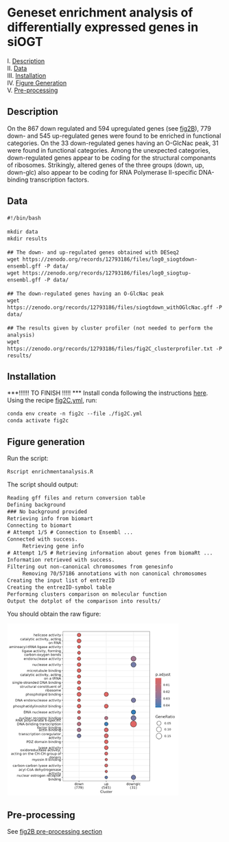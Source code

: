 # Geneset enrichment analysis of differentially expressed genes in siOGT

I. [Description](#description)  
II. [Data](#data)  
III. [Installation](#installation)  
IV. [Figure Generation](#figure-generation)  
V. [Pre-processing](#pre-processing)  


## Description

On the 867 down regulated and 594 upregulated genes (see [fig2B](../B/README.md)), 779 down- and 545 up-regulated genes were found to be enriched in functional categories. On the 33 down-regulated genes having an O-GlcNac peak, 31 were found in functional categories. Among the unexpected categories, down-regulated genes appear to be coding for the structural componants of ribosomes. Strikingly, altered genes of the three groups (down, up, down-glc) also appear to be coding for RNA Polymerase II-specific DNA-binding transcription factors.


## Data


```
#!/bin/bash

mkdir data
mkdir results

## The down- and up-regulated genes obtained with DESeq2
wget https://zenodo.org/records/12793186/files/log0_siogtdown-ensembl.gff -P data/
wget https://zenodo.org/records/12793186/files/log0_siogtup-ensembl.gff -P data/

## The down-regulated genes having an O-GlcNac peak
wget https://zenodo.org/records/12793186/files/siogtdown_withOGlcNac.gff -P data/

## The results given by cluster profiler (not needed to perform the analysis)
wget https://zenodo.org/records/12793186/files/fig2C_clusterprofiler.txt -P results/
```

## Installation

***!!!!!! TO FINISH !!!!! ***
Install conda following the instructions [here](https://conda.io/projects/conda/en/latest/user-guide/install/index.html). Using the recipe [fig2C.yml](fig2C.yml), run:

```
conda env create -n fig2c --file ./fig2C.yml
conda activate fig2c
```


## Figure generation

Run the script:

```
Rscript enrichmentanalysis.R
```

The script should output:

```
Reading gff files and return conversion table
Defining background
### No background provided
Retrieving info from biomart
Connecting to biomart
# Attempt 1/5 # Connection to Ensembl ... 
Connected with success.
	 Retrieving gene info
# Attempt 1/5 # Retrieving information about genes from biomaRt ...
Information retrieved with success.
Filtering out non-canonical chromosomes from genesinfo
	 Removing 70/57186 annotations with non canonical chromosomes
Creating the input list of entrezID
Creating the entrezID-symbol table
Performing clusters comparison on molecular function
Output the dotplot of the comparison into results/
```

You should obtain the raw figure:

<img src="dotplot_top10.png" alt="Enrichment analysis" width="400"/>


## Pre-processing

See [fig2B pre-processing section](../B#pre-processing)


